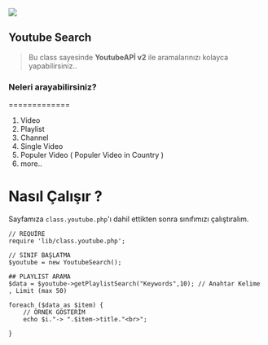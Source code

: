 ![](http://i.imgur.com/G0KQC7w.png)
## Youtube Search
> Bu class sayesinde **YoutubeAPİ v2** ile aramalarınızı kolayca yapabilirsiniz..


### Neleri arayabilirsiniz?
=============
1. Video
2. Playlist
3. Channel
4. Single Video
5. Populer Video ( Populer Video in Country )
7. more..



Nasıl Çalışır ?
=============

Sayfamıza `class.youtube.php`'ı dahil ettikten sonra sınıfımızı çalıştıralım.

    // REQUİRE
	require 'lib/class.youtube.php';
	
    // SINIF BAŞLATMA
	$youtube = new YoutubeSearch();

	## PLAYLIST ARAMA
	$data = $youtube->getPlaylistSearch("Keywords",10); // Anahtar Kelime , Limit (max 50)

	foreach ($data as $item) {
		// ÖRNEK GÖSTERİM
		echo $i."-> ".$item->title."<br>";

	}


